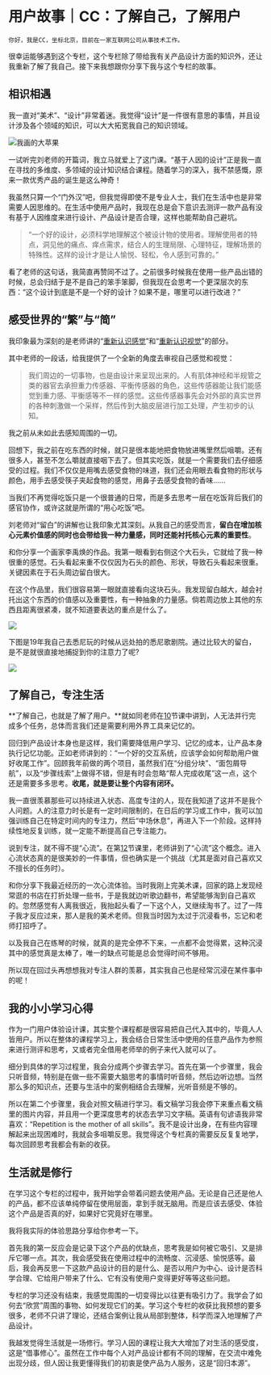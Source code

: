 # 用户故事｜CC：了解自己，了解用户

    你好，我是CC，坐标北京，目前在一家互联网公司从事技术工作。

很幸运能够遇到这个专栏，这个专栏除了带给我有关产品设计方面的知识外，还让我重新了解了我自己。接下来我想跟你分享下我与这个专栏的故事。

## 相识相遇

我一直对“美术”、“设计”非常着迷。我觉得“设计”是一件很有意思的事情，并且设计涉及各个领域的知识，可以大大拓宽我自己的知识领域。

![](https://static001.geekbang.org/resource/image/4e/53/4e15573d50fceb7f1d1ca5ab86c9e653.png?wh=765*646 "我画的大苹果")

一试听完刘老师的开篇词，我立马就爱上了这门课。“基于人因的设计”正是我一直在寻找的多维度、多领域的设计知识结合课程。随着学习的深入，我不禁感慨，原来一款优秀产品的诞生是这么神奇！

我虽然只算一个“门外汉”吧，但我觉得即使不是专业人士，我们在生活中也是非常需要人因思维的。在生活中使用产品时，我现在总是会下意识去测评一款产品有没有基于人因维度来进行设计、产品设计是否合理，这样也能帮助自己避坑。

> “一个好的设计，必须科学地理解这个被设计物的使用者。理解使用者的特点，洞见他的痛点、痒点需求，结合人的生理局限、心理特征，理解场景的特殊性。这样的设计才是让人愉悦、轻松，令人感到可靠的。”

看了老师的这句话，我简直再赞同不过了。之前很多时候我在使用一些产品出错的时候，总会归结于是不是自己的笨手笨脚，但我现在会思考一个更深层次的东西：“这个设计到底是不是一个好的设计？如果不是，哪里可以进行改进？”

## 感受世界的“繁”与“简”

我印象最为深刻的是老师讲的“[重新认识感觉](https://time.geekbang.org/column/article/345556)”和“[重新认识视觉](https://time.geekbang.org/column/article/346347)”的部分。

其中老师的一段话，给我提供了一个全新的角度去审视自己感觉和视觉：

> 我们周边的一切事物，也是由设计来呈现出来的。人有肌体神经和半规管之类的器官去承担重力传感器、平衡传感器的角色，这些传感器能让我们能感觉到重力感、平衡感等不一样的感觉。这些传感器事先会对外部的真实世界的各种刺激做一个采样，然后传到大脑皮层进行加工处理，产生初步的认知。

我之前从未如此去感知周围的一切。

回想下，我之前在吃东西的时候，就只是很本能地把食物放进嘴里然后咀嚼。还有很多人，甚至不怎么嚼就直接咽下去了。但其实吃饭，就是一个需要我们去仔细感受的过程。我们不仅仅是用嘴去感受食物的味道，我们还会用眼去看食物的形状与颜色，用手去感受筷子夹起食物的感觉，用鼻子去感受食物的香味……

当我们不再觉得吃饭只是一个很普通的日常，而是多去思考一层在吃饭背后我们的感官协作，或许这就是所谓的“用心吃饭”吧。

刘老师对“留白”的讲解也让我印象尤其深刻。从我自己的感受而言，**留白在增加核心元素价值感的同时也会带给我一种力量感，同时还能衬托核心元素的重要性**。

和你分享一个画家李禹焕的作品。我第一眼看到右侧这个大石头，它就给了我一种很重的感觉。石头看起来重不仅仅因为石头的颜色、形状，导致石头看起来很重。关键因素在于石头周边留白很大。

在这个作品里，我们很容易第一眼就直接看向这块石头。我发现留白越大，越会衬托出这个东西的价值感以及重要性，有一种抽象的力量感。倘若周边放上其他的东西且距离很紧凑，就不知道要表达的重点是什么了。

![](https://static001.geekbang.org/resource/image/01/7b/018ff92473a81a22378f563442b2347b.png?wh=644*300)

下图是19年我自己去悉尼玩的时候从远处拍的悉尼歌剧院。通过比较大的留白，是不是就很直接地捕捉到你的注意力了呢?

![](https://static001.geekbang.org/resource/image/c2/e3/c201ded3b64df1536437f0f593ae87e3.png?wh=649*813)

## 了解自己，专注生活

**了解自己，也就是了解了用户。**就如同老师在[10](https://time.geekbang.org/column/article/350939)节课中讲到，人无法并行完成多个任务，总体而言我们还是需要利用外界工具来记忆的。

回归到产品设计本身也是这样，我们需要降低用户学习、记忆的成本，让产品本身执行记忆功能。正如老师讲到的：“一个好的交互系统，应该学会如何帮助用户做好收尾工作”。回顾我年前做的两个项目，虽然我们在“分组分块”、“面包屑导航”，以及“步骤线索”上做得不错，但是有时会忽略“帮人完成收尾”这一点，这个还是需要多多思考。**收尾，就是要让整个内容有闭环。**

我一直很羡慕那些可以持续进入状态、高度专注的人，现在我知道了这并不是我个人问题。人的注意力时长是有一定时间限制的，在日后的学习或工作中，我可以加强训练自己在特定时间内的专注力，然后“中场休息”，再进入下一个阶段。这样持续性地反复训练，就一定能不断提高自己专注能力。

说到专注，就不得不提“心流”。在第[12](https://time.geekbang.org/column/article/352609)节课里，老师讲到了“心流”这个概念。进入心流状态真的是很美妙的一件事情，但也确实是一个挑战（尤其是面对自己喜欢又不擅长的任务时）。

和你分享下我最近经历的一次心流体验。当时我刚上完美术课，回家的路上发现经常逛的书店在打折处理一些书，于是我就边听歌边翻书，希望能够淘到自己喜欢的。忽然感觉有人离我很近，我抬起头看了一下这个人，又继续淘书了。过了一阵子我才反应过来，那人是我的美术老师。但我当时因为太过于沉浸看书，忘记和老师打招呼了。

以及我自己在练琴的时候，就真的是完全停不下来，一点都不会觉得累，这种沉浸其中的感觉真是太棒了，唯一的缺点可能是总会觉得时间不够用。

所以现在回过头再想想我对专注人群的羡慕，其实我自己也是经常沉浸在某件事中的呢！

## 我的小小学习心得

作为一门用户体验设计课，其实整个课程都是很容易把自己代入其中的，毕竟人人皆用户。所以在整体的课程学习上，我会结合日常生活中使用的任意产品作为参照来进行测评和思考，又或者完全借用老师举的例子来代入就可以了。

细分到具体的学习过程里，我会分成两个步骤去学习。首先在第一个步骤里，我会只听音频，特别是在做一些不需要大脑思考的事情时听音频，然后边听边想。当然那么多的知识点，还要与生活中的案例相结合去理解，光听音频是不够的。

所以在第二个步骤里，我会对照文稿进行学习。看文稿学习我会停下来重点看文稿里的图片内容，并且用一个更深度思考的状态去学习文字稿。英语有句谚语我非常喜欢：“Repetition is the mother of all skills”。我不是设计出身，在有些内容理解起来出现困难时，我就会多咀嚼反思。我觉得这个专栏真的需要反反复复地学，每次回顾思考我都会有新的收获。

## 生活就是修行

在学习这个专栏的过程中，我开始学会带着问题去使用产品。无论是自己还是他人的产品，都不应该单纯停留在使用层面，拿到手就无脑用。而是应该去感受、体验这个产品是否真的好，如果好它究竟好在哪里。

我将我实际的体验思路分享给你参考一下。

首先我的第一反应会是记录下这个产品的优缺点，思考我是如何被它吸引、又是排斥它哪一点。其次，我会感受我在使用过程中的流畅度、沉浸感、愉悦感等。最后，我会再反思一下这款产品设计的目的是什么、是否以用户为中心、设计是否科学合理、它给用户带来了什么、它有没有使用户变得更好等等这些问题。

专栏的学习还没有结束，我感觉周围的一切变得比以往更有吸引力了。我学会了如何去“欣赏”周围的事物、如何发现它们的美。学习这个专栏的收获比我预想的要多很多，老师不只讲了理论，还结合案例让我从局部到整体，科学而深入地理解了产品设计。

我越发觉得生活就是一场修行。学习人因的课程让我大大增加了对生活的感受度，这是“借事修心”。虽然在工作中每个人对产品设计都有不同的理解，在交流中难免出现分歧，但人因让我更懂得我们的初衷是使产品为人服务，这是“回归本源”。
    